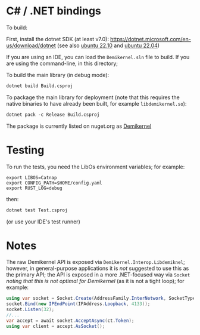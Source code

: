 # C# / .NET bindings

To build:

First, install the dotnet SDK (at least v7.0): https://dotnet.microsoft.com/en-us/download/dotnet (see
  also [ubuntu 22.10](https://learn.microsoft.com/en-us/dotnet/core/install/linux-ubuntu#2210) and [ubuntu 22.04](https://learn.microsoft.com/en-us/dotnet/core/install/linux-ubuntu#2204))

If you are using an IDE, you can load the `Demikernel.sln` file to build. If you are using the command-line, in this directory;

To build the main library (in debug mode):

``` txt
dotnet build Build.csproj
```

To package the main library for deployment (note that this requires the native binaries to have already been built, for example `libdemikernel.so`):

``` txt
dotnet pack -c Release Build.csproj
```

The package is currently listed on nuget.org as [Demikernel](https://www.nuget.org/packages/Demikernel/)

# Testing

To run the tests, you need the LibOs environment variables; for example:

```
export LIBOS=Catnap
export CONFIG_PATH=$HOME/config.yaml
export RUST_LOG=debug
```

then:

``` txt
dotnet test Test.csproj
```

(or use your IDE's test runner)


# Notes

The raw Demikernel API is exposed via `Demikernel.Interop.Libdemiknel`; however, in general-purpose applications it is *not*
suggested to use this as the primary API; the API is exposed in a more .NET-focused way via `Socket` *noting that this
is not optimal for Demikernel* (as it is not a tight loop); for example:

``` c#
using var socket = Socket.Create(AddressFamily.InterNetwork, SocketType.Stream, ProtocolType.Tcp);
socket.Bind(new IPEndPoint(IPAddress.Loopback, 4133));
socket.Listen(32);
//...
var accept = await socket.AcceptAsync(ct.Token);
using var client = accept.AsSocket();
```